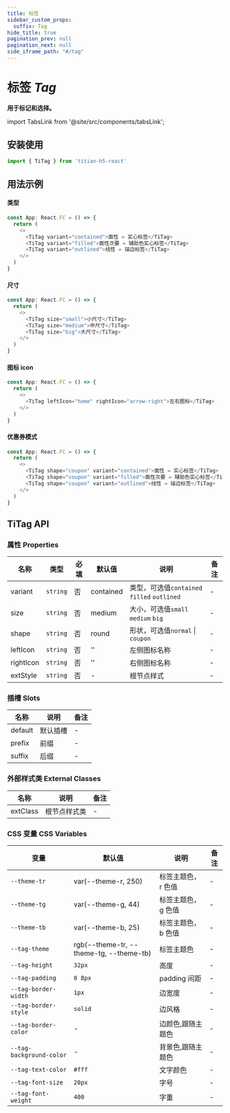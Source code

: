 ```yaml
---
title: 标签
sidebar_custom_props:
  suffix: Tag
hide_title: true
pagination_prev: null
pagination_next: null
side_iframe_path: "#/tag"
---
```


# 标签 _Tag_

**用于标记和选择。**

import TabsLink from '@site/src/components/tabsLink';

<TabsLink id="titag-api" />

## 安装使用
```typescript showLineNumbers
import { TiTag } from 'titian-h5-react'
```

## 用法示例

#### 类型
```typescript tsx showLineNumbers
const App: React.FC = () => {
  return (
    <>
      <TiTag variant="contained">面性 = 实心标签</TiTag>
      <TiTag variant="filled">面性次要 = 辅助色实心标签</TiTag>
      <TiTag variant="outlined">线性 = 描边标签</TiTag>
    </>
  )
}
```

#### 尺寸

```typescript tsx showLineNumbers
const App: React.FC = () => {
  return (
    <>
      <TiTag size="small">小尺寸</TiTag>
      <TiTag size="medium">中尺寸</TiTag>
      <TiTag size="big">大尺寸</TiTag>
    </>
  )
}
```

#### 图标 icon

```typescript tsx showLineNumbers
const App: React.FC = () => {
  return (
    <>
      <TiTag leftIcon="home" rightIcon="arrow-right">左右图标</TiTag>
    </>
  )
}
```

#### 优惠券模式

```typescript tsx showLineNumbers
const App: React.FC = () => {
  return (
    <>
      <TiTag shape="coupon" variant="contained">面性 = 实心标签</TiTag>
      <TiTag shape="coupon" variant="filled">面性次要 = 辅助色实心标签</TiTag>
      <TiTag shape="coupon" variant="outlined">线性 = 描边标签</TiTag>
    </>
  )
}
```

## TiTag API

### 属性 **Properties**

| 名称      | 类型     | 必填 | 默认值    | 说明                                        | 备注 |
| --------- | -------- | ---- | --------- | ------------------------------------------- | ---- |
| variant   | `string` | 否   | contained | 类型，可选值`contained` `filled` `outlined` | -    |
| size      | `string` | 否   | medium    | 大小，可选值`small` `medium` `big`          | -    |
| shape     | `string` | 否   | round     | 形状，可选值`normal` \| `coupon`            | -    |
| leftIcon  | `string` | 否   | ''        | 左侧图标名称                                | -    |
| rightIcon | `string` | 否   | ''        | 右侧图标名称                                | -    |
| extStyle  | `string` | 否   | -         | 根节点样式                                  | -    |

### 插槽 **Slots**

| 名称    | 说明     | 备注 |
| ------- | -------- | ---- |
| default | 默认插槽 | -    |
| prefix  | 前缀     | -    |
| suffix  | 后缀     | -    |

### 外部样式类 **External Classes**

| 名称     | 说明         | 备注 |
| -------- | ------------ | ---- |
| extClass | 根节点样式类 | -    |

### CSS 变量 **CSS Variables**

| 变量                     | 默认值                                  | 说明                | 备注 |
| ------------------------ | --------------------------------------- | ------------------- | ---- |
| `--theme-tr`             | var(--theme-r, 250)                     | 标签主题色，r 色值  | -    |
| `--theme-tg`             | var(--theme-g, 44)                      | 标签主题色， g 色值 | -    |
| `--theme-tb`             | var(--theme-b, 25)                      | 标签主题色， b 色值 | -    |
| `--tag-theme`            | rgb(--theme-tr, --theme-tg, --theme-tb) | 标签主题色          | -    |
| `--tag-height`           | `32px`                                  | 高度                | -    |
| `--tag-padding`          | `0 8px`                                 | padding 间距        | -    |
| `--tag-border-width`     | `1px`                                   | 边宽度              | -    |
| `--tag-border-style`     | `solid`                                 | 边风格              | -    |
| `--tag-border-color`     | -                                       | 边颜色,跟随主题色   | -    |
| `--tag-background-color` | -                                       | 背景色,跟随主题色   | -    |
| `--tag-text-color`       | `#fff`                                  | 文字颜色            | -    |
| `--tag-font-size`        | `20px`                                  | 字号                | -    |
| `--tag-font-weight`      | `400`                                   | 字重                | -    |
